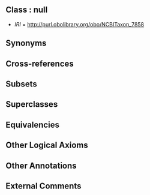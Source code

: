 
## Class : null

 * *IRI* = http://purl.obolibrary.org/obo/NCBITaxon_7858

## Synonyms


## Cross-references


## Subsets


## Superclasses


## Equivalencies


## Other Logical Axioms


## Other Annotations


## External Comments

